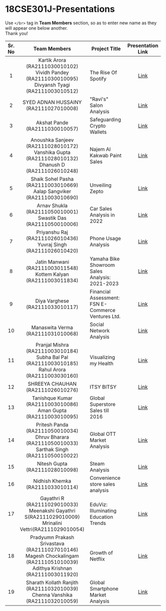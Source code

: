 # 18CSE301J-Presentations

Use `</br>` tag in **Team Members** section, so as to enter new name as they will appear one below another.
</br>Thank you!

| Sr. No | Team Members | Project Title | Presentation Link |
|:------:|:------------:|---------------|:-------------------:|
|    1   | Kartik Arora (RA2111030010102) <br/> Vividh Pandey (RA2111030010095) <br/> Divyansh Tyagi (RA2111003010512) | The Rise Of Spotify | [Link](https://www.canva.com/design/DAFuszKjry8/H-_Y1l49GYRxKJfGYANmSw/edit) |
|    2  | SYED ADNAN HUSSAINY (RA2111027010008) | "Ravi's" Salon Analysis | [Link](https://drive.google.com/file/d/1aiQIHkjSk_AzhP9KEjHzoDgXsV8PWwHK/view?usp=sharing) |
|    3   |  Akshat Pande (RA2111030010057) | Safeguarding Crypto Wallets | [Link](https://www.canva.com/design/DAFuycUj7nA/cAO-5R58dvyHMHoN6aFkDw/watch?utm_content=DAFuycUj7nA&utm_campaign=designshare&utm_medium=link&utm_source=publishsharelink) |
|    4   | Anoushka Sanjeev (RA2111028010172) <br/> Vanshika Gupta (RA2111028010132) <br/> Dhanush D (RA2111026010248) | Najem Al Kakwab Paint Sales | [Link](https://drive.google.com/file/d/1_YciI3sGsTVso8dlZFRW7A9aH7wmzoC5/view?usp=drivesdk) |
|    5   | Shaik Sohel Pasha (RA2111003010669) <br/> Aalap Sangviker (RA2111003010690) <br/> | Unveiling Zepto | [Link](https://drive.google.com/file/d/1onTY38y2pRuUr9OpoNmO1K8yn6kbagqB/view) |
|    6   | Arnav Shukla (RA2111050010001) <br/> Swastik Das (RA2111050010006)  | Car Sales Analysis in 2022 | [Link](https://www.canva.com/design/DAFugKEiADE/50IwT97QTHaJrB0Trga0bw/view?utm_content=DAFugKEiADE&utm_campaign=designshare&utm_medium=link&utm_source=publishsharelink) |
|    7   | Priyanshu Raj (RA2111026010436) <br/> Yuvraj Singh (RA2111026010420)  | Phone Usage Analysis | [Link](https://drive.google.com/file/d/18dVDgKpJ2feUgyyE1tGaDTF-qI7hHiW7/view) |
|    8   | Jatin Manwani (RA2111003011548) <br/> Kottem Kalyan (RA2111003011834)  | Yamaha Bike Showroom Sales Analysis: 2021-2023 | [Link](https://kalyankottem.github.io/18CSE301J-INFOVIZ-CT2/ct2_report.pdf) |
|    9   | Diya Varghese (RA2111033010117)  | Financial Assessment: FSN E-Commerce Ventures Ltd. | [Link](https://www.canva.com/design/DAFuzC0MJfg/Isz3-h95bRB_lXjVuxL85A/view?utm_content=DAFuzC0MJfg&utm_campaign=designshare&utm_medium=link&utm_source=publishsharelink) |
|    10   |Manaswita Verma (RA2111031010068)|Social Network Analysis|[Link](https://drive.google.com/file/d/1PpOQGwAhmykyj6cKKkYD0JDG70_E2Lzf/view?usp=sharing)|
|    11   |Pranjal Mishra (RA2111003010184) <br/> Subha Bal Pal (RA2111003010185) <br/> Rahul Arora (RA2111003030160)|Visualizing my Health|[Link](https://github.com/mohit2pal/18CSE301J-Projects/files/12653656/Infoviz-report.pdf)|
|    12   |SHREEYA CHAUHAN (RA2111026010276)|ITSY BITSY|[Link](https://drive.google.com/file/d/1AQ3t9l-F2eWPQz35hNkhDt8VWqRIQprY/view?usp=sharing)|
|    13   | Tanishque Kumar (RA2111003010086) <br/> Aman Gupta (RA2111003010095) | Global Superstore Sales till 2016 | [Link](https://github.com/AmanGupta5555/Information-Visualization.git) |
|    14   | Pritesh Panda (RA2111050010034) <br/> Dhruv Bharara (RA2111050010033) <br/> Sarthak Singh (RA2111050010022) | Global OTT Market Analysis | [Link](https://drive.google.com/file/d/1Q6GvH3QuO_66dcfV07NACxkTOOxrwdp4/view?usp=sharing) |
|    15   | Nitesh Gupta (RA2111028010098)  | Steam Analysis | [Link](https://my.visme.co/view/g7363rrw-steam-research-report) |
|    16   | Nidhish Khemka (RA2111033010114) | Convenience store sales analysis | [Link](https://drive.google.com/file/d/1mOJC9frNHfCLFda4ZMXRaMuhT71mZ054/view?usp=drivesdk) |
|    17  | Gayathri R (RA2111029010033) <br/> Meenakshi Gayathri S(RA2111029010009) <br/> Mrinalini Vettri(RA2111029010054) | EduViz: Illuminating Education Trends| [Link](https://www.canva.com/design/DAFu0EOBuXA/BIYSVS385pTl28B6Cv4x9Q/view) |
|    18   | Pradyumn Prakash Srivastava (RA2111027010146) <br/> Magesh Chockalingam (RA2111051010039) <br/> Adithya Krishnan (RA2111003011920) | Growth of Netflix | [Link](https://www.canva.com/design/DAFu6JFGYC8/rsNOMB1qv6hz0XKuvEn01w/edit?utm_content=DAFu6JFGYC8&utm_campaign=designshare&utm_medium=link2&utm_source=sharebutton) |
|    19   | Sharath Kollath Ranjith (RA2111032010039) <br/> Chenna Vanshika (RA2111032010059) | Global Smartphone Market Analysis | [Link](https://www.canva.com/design/DAFu7T-xa9w/sfYPfuvZMFxT4Env7aGV1Q/edit?utm_content=DAFu7T-xa9w&utm_campaign=designshare&utm_medium=link2&utm_source=sharebutton) |
